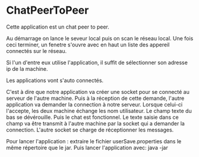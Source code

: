 # ChatPeerToPeer
Cette application est un chat peer to peer.

Au démarrage on lance le seveur local puis on scan le réseau local.
Une fois ceci terminer, un fenetre s'ouvre avec en haut un liste des appereil connectés sur le réseau.

Si l'un d'entre eux utilise l'application, il suffit de sélectionner son adresse ip de la machine.

Les applications vont s'auto connectés.

C'est à dire que notre application va créer une socket pour se connecté au serveur de l'autre machine.
Puis à la réception de cette demande, l'autre application va demander la connection à notre serveur.
Lorsque celui-ci l'accepte, les deux machine échange les nom utilisateur.
Le champ texte du bas se dévérouille.
Puis le chat est fonctionnel.
Le texte saisie dans ce champ va être transmit à l'autre machine par la socket qui a demander la connection.
L'autre socket se charge de réceptionner les messages.

Pour lancer l'application : extraire le fichier userSave.properties dans le même répertoire que le jar.
Puis lancer l'application avec: java -jar <nom du jar>


